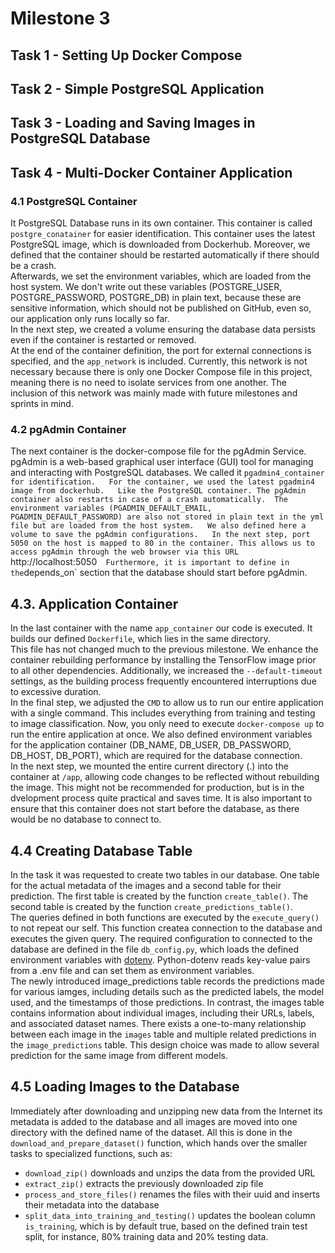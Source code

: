 # Milestone 3

## Task 1 - Setting Up Docker Compose








## Task 2 - Simple PostgreSQL Application








## Task 3 - Loading and Saving Images in PostgreSQL Database







## Task 4 - Multi-Docker Container Application

### 4.1 PostgreSQL Container
It PostgreSQL Database runs in its own container. This container is called `postgre_conatainer` for easier identification. This container uses the latest PostgreSQL image, which is downloaded from Dockerhub. 
Moreover, we defined that the container should be restarted automatically if there should be a crash.  
Afterwards, we set the environment variables, which are loaded from the host system.
We don't write out these variables (POSTGRE_USER, POSTGRE_PASSWORD, POSTGRE_DB) in plain text, because these are sensitive information, which should not be published on GitHub, even so, our application only runs locally so far.  
In the next step, we created a volume ensuring the database data persists even if the container is restarted or removed.  
At the end of the container definition, the port for external connections is specified, and the `app_network` is included. Currently, this network is not necessary because there is only one Docker Compose file in this project, meaning there is no need to isolate services from one another. The inclusion of this network was mainly made with future milestones and sprints in mind.

### 4.2 pgAdmin Container
The next container is the docker-compose file for the pgAdmin Service. pgAdmin is a web-based graphical user interface (GUI) tool for managing and interacting with PostgreSQL databases. We called it `pgadmin4_container for identification.  
For the container, we used the latest pgadmin4 image from dockerhub.  
Like the PostgreSQL container. The pgAdmin container also restarts in case of a crash automatically. 
The environment variables (PGADMIN_DEFAULT_EMAIL, PGADMIN_DEFAULT_PASSWORD) are also not stored in plain text in the yml file but are loaded from the host system.  
We also defined here a volume to save the pgAdmin configurations.  
In the next step, port 5050 on the host is mapped to 80 in the container. This allows us to access pgAdmin through the web browser via this URL `http://localhost:5050`  
Furthermore, it is important to define in the `depends_on` section that the database should start before pgAdmin.

## 4.3. Application Container
In the last container with the name `app_container` our code is executed. 
It builds our defined `Dockerfile`, which lies in the same directory.   
This file has not changed much to the previous milestone. We enhance the container rebuilding performance by installing the TensorFlow image prior to all other dependencies. Additionally, we increased the `--default-timeout` settings, as the building process frequently encountered interruptions due to excessive duration.  
In the final step, we adjusted the `CMD` to allow us to run our entire application with a single command. This includes everything from training and testing to image classification. Now, you only need to execute `docker-compose up` to run the entire application at once.
We also defined environment variables for the application container (DB_NAME, DB_USER, DB_PASSWORD, DB_HOST, DB_PORT), which are required for the database connection.  
In the next step, we mounted the entire current directory (.) into the container at `/app`, allowing code changes to be reflected without rebuilding the image.
This might not be recommended for production, but is in the dvelopment process quite practical and saves time. 
It is also important to ensure that this container does not start before the database, as there would be no database to connect to.

## 4.4 Creating Database Table
In the task it was requested to create two tables in our database. One table for the actual metadata of the images and a second table for their prediction.
The first table is created by the function `create_table()`. The second table is created by the function `create_predictions_table()`.  
The queries defined in both functions are executed by the `execute_query()` to not repeat our self. This function createa connection to the database and executes the given query.
The required configuration to connected to the database are defined in the file `db_config.py`, which loads the defined environment variables with [dotenv](https://pypi.org/project/python-dotenv/). Python-dotenv reads key-value pairs from a .env file and can set them as environment variables.  
The newly introduced image_predictions table records the predictions made for various iamges, including details such as the predicted labels, the model used, and the timestamps of those predictions. In contrast, the images table contains information about individual images, including their URLs, labels, and associated dataset names. There exists a one-to-many relationship between each image in the `images` table and multiple related predictions in the `image_predictions` table. This design choice was made to allow several prediction for the same image from different models. 

## 4.5 Loading Images to the Database
Immediately after downloading and unzipping new data from the Internet its metadata is added to the database and all images are moved into one directory with the defined name of the dataset.
All this is done in the `download_and_prepare_dataset()` function, which hands over the smaller tasks to specialized functions, such as:
- `download_zip()` downloads and unzips the data from the provided URL
- `extract_zip()` extracts the previously downloaded zip file
- `process_and_store_files()` renames the files with their uuid and inserts their metadata into the database
- `split_data_into_training_and_testing()` updates the boolean column `is_training`, which is by default true, based on the defined train test split, for instance, 80% training data and 20% testing data.





